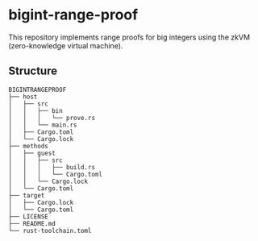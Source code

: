 # bigint-range-proof
This repository implements range proofs for big integers using the zkVM (zero-knowledge virtual machine).

## Structure
```plaintext
BIGINTRANGEPROOF
├── host
│   ├── src
│   │   ├── bin
│   │   │   └── prove.rs      
│   │   └── main.rs           
│   ├── Cargo.toml             
│   └── Cargo.lock             
├── methods
│   ├── guest
│   │   ├── src
│   │   │   ├── build.rs       
│   │   │   └── Cargo.toml     
│   │   └── Cargo.lock         
│   └── Cargo.toml             
├── target                     
│   ├── Cargo.lock
│   └── Cargo.toml
├── LICENSE                    
├── README.md                 
└── rust-toolchain.toml       
```
